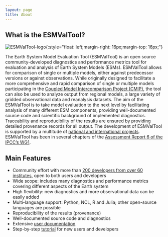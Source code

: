 ```yaml
---
layout: page
title: About
---
```


## What is the ESMValTool?

![ESMValTool-logo](/assets/img/EVA-logo.png){:style="float: left;margin-right: 16px;margin-top: 16px;"}

The Earth System Model Evaluation Tool (ESMValTool) is an open source community-developed diagnostics
and performance metrics tool for evaluation and analysis of Earth System Models (ESMs). ESMValTool
allows for comparison of single or multiple models, either against predecessor versions or against
observations. While originally designed to facilitate a more comprehensive and rapid comparison of
single or multiple models participating in the [Coupled Model Intercomparison Project (CMIP)](https://www.wcrp-climate.org/wgcm-cmip),
the tool can also be used to analyze output from regional models, a large variety of gridded observational data
and reanalysis datasets. The aim of the ESMValTool is to take model evaluation to the next level by
facilitating analysis of many different ESM components, providing well-documented source code and
scientific background of implemented diagnostics. Traceability and reproducibility of the results are
ensured by providing detailed provenance records for all output. The development of ESMValTool is supported
by a multitude of [national and international projects](https://www.esmvaltool.org/acknowledgements).
ESMValTool has been in several chapters of the
[Assessment Report 6 of the IPCC’s WG1](https://www.ipcc.ch/report/sixth-assessment-report-working-group-i/).

## Main Features

* Community effort with more than [200 developers from over 60 institutes](https://www.esmvaltool.org/team),
  open to both users and developers
* Wide scope: includes many diagnostics and performance metrics covering different aspects of the
  Earth system
* High flexibility: new diagnostics and more observational data can be easily added
* Multi-language support: Python, NCL, R and Julia; other open-source languages are possible
* Reproducibility of the results (provenance)
* Well-documented source code and diagnostics
* Extensive [user documentation](https://docs.esmvaltool.org/)
* Step-by-step [tutorial](https://tutorial.esmvaltool.org/) for new users and developers
